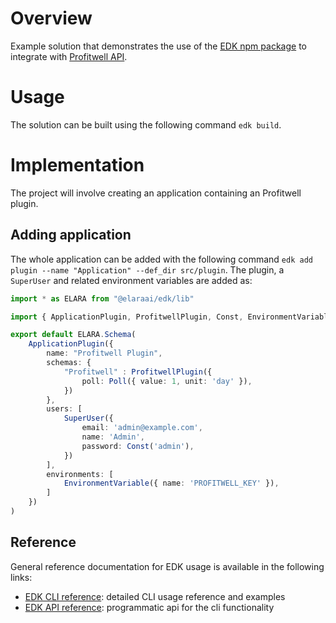 # Overview

Example solution that demonstrates the use of the [EDK npm package](https://www.npmjs.com/package/@elaraai/edk) to integrate with [Profitwell API](https://profitwellapiv2.docs.apiary.io/).

# Usage

The solution can be built using the following command ```edk build```.

# Implementation
The project will involve creating an application containing an Profitwell plugin.

## Adding application
The whole application can be added with the following command ```edk add plugin --name "Application" --def_dir src/plugin```. The plugin, a ```SuperUser``` and related environment variables are added as:

```typescript
import * as ELARA from "@elaraai/edk/lib"

import { ApplicationPlugin, ProfitwellPlugin, Const, EnvironmentVariable, Poll, SuperUser } from "@elaraai/edk/lib"

export default ELARA.Schema(
    ApplicationPlugin({
        name: "Profitwell Plugin",
        schemas: {
            "Profitwell" : ProfitwellPlugin({
                poll: Poll({ value: 1, unit: 'day' }),
            })
        },
        users: [
            SuperUser({
                email: 'admin@example.com',
                name: 'Admin',
                password: Const('admin'),
            })
        ],
        environments: [
            EnvironmentVariable({ name: 'PROFITWELL_KEY' }),
        ]
    })
)
```

## Reference

General reference documentation for EDK usage is available in the following links:
- [EDK CLI reference](https://elaraai.github.io/docs/cli/cli): detailed CLI usage reference and examples
- [EDK API reference](https://elaraai.github.io/docs/api): programmatic api for the cli functionality